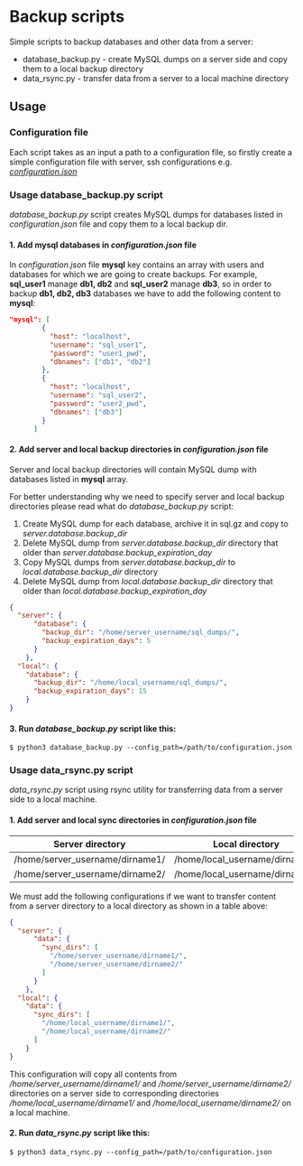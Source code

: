 # Backup scripts
Simple scripts to backup databases and other data from a server:
* database_backup.py - create MySQL dumps on a server side and copy them to a local backup directory
* data_rsync.py - transfer data from a server to a local machine directory

## Usage

### Configuration file
Each script takes as an input a path to a configuration file, so firstly create a simple configuration file with server, ssh configurations e.g. [*configuration.json*](https://github.com/YuriiBarninets/backup-scripts/blob/c672e38b364aa44bbeae8210a98e252c105cd6d9/configuration.json#L1-L46)

### Usage database_backup.py script
*database_backup.py* script creates MySQL dumps for databases listed in *configuration.json* file and copy them to a local backup dir.

#### 1. Add mysql databases in *configuration.json* file
In *configuration.json* file **mysql** key contains an array with users and databases for which we are going to create backups.
For example, **sql_user1** manage **db1, db2** and **sql_user2** manage **db3**, so in order to backup **db1, db2, db3** databases we have to add the following content to **mysql**:
```json
"mysql": [
        {
          "host": "localhost",
          "username": "sql_user1",
          "password": "user1_pwd",
          "dbnames": ["db1", "db2"]
        },
        {
          "host": "localhost",
          "username": "sql_user2",
          "password": "user2_pwd",
          "dbnames": ["db3"]
        }
      ]
```

#### 2. Add server and local backup directories in *configuration.json* file
Server and local backup directories will contain MySQL dump with databases listed in **mysql** array.

For better understanding why we need to specify server and local backup directories please read what do *database_backup.py* script:
1. Create MySQL dump for each database, archive it in sql.gz and copy to *server.database.backup_dir*
2. Delete MySQL dump from *server.database.backup_dir* directory that older than *server.database.backup_expiration_day*
3. Copy MySQL dumps from *server.database.backup_dir* to *local.database.backup_dir* directory
4. Delete MySQL dump from *local.database.backup_dir* directory that older than *local.database.backup_expiration_day* 
```json
{
  "server": {
      "database": {
        "backup_dir": "/home/server_username/sql_dumps/",
        "backup_expiration_days": 5
      }
    },
  "local": {
    "database": {
      "backup_dir": "/home/local_username/sql_dumps/",
      "backup_expiration_days": 15
    }
}
```

#### 3. Run *database_backup.py* script like this:
```
$ python3 database_backup.py --config_path=/path/to/configuration.json
```

### Usage data_rsync.py script
*data_rsync.py* script using rsync utility for transferring data from a server side to a local machine.

#### 1. Add server and local sync directories in *configuration.json* file
Server directory | Local directory
--- | ---
/home/server_username/dirname1/ | /home/local_username/dirname1/
/home/server_username/dirname2/ | /home/local_username/dirname2/

We must add the following configurations if we want to transfer content from a server directory to a local directory as shown in a table above:

```json
{
  "server": {
      "data": {
        "sync_dirs": [
          "/home/server_username/dirname1/",
          "/home/server_username/dirname2/"
        ]
      }
    },
  "local": {
    "data": {
      "sync_dirs": [
        "/home/local_username/dirname1/",
        "/home/local_username/dirname2/"
      ]
    }
}
```
This configuration will copy all contents from */home/server_username/dirname1/* and */home/server_username/dirname2/* directories on a server side to corresponding directories */home/local_username/dirname1/* and */home/local_username/dirname2/* on a local machine.

#### 2. Run *data_rsync.py* script like this:
```
$ python3 data_rsync.py --config_path=/path/to/configuration.json
```

